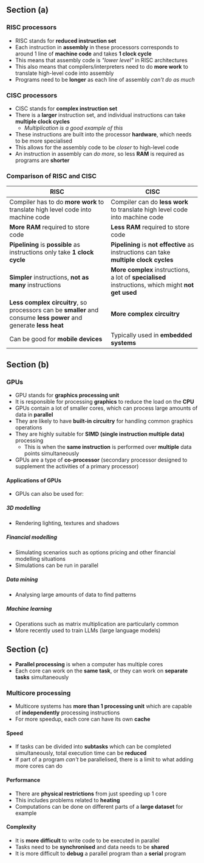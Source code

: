 ## Section (a)
### RISC processors
- RISC stands for **reduced instruction set**
- Each instruction in **assembly** in these processors corresponds to around 1 line of **machine code** and takes **1 clock cycle**
- This means that assembly code is *"lower level"* in RISC architectures
- This also means that compilers/interpreters need to do **more work** to translate high-level code into assembly
- Programs need to be **longer** as each line of assembly *can't do as much*

### CISC processors
- CISC stands for **complex instruction set**
- There is a **larger** instruction set, and individual instructions can take **multiple clock cycles**
	- *Multiplication is a good example of this*
- These instructions are built into the processor **hardware**, which needs to be more specialised
- This allows for the assembly code to be *closer* to high-level code
- An instruction in assembly can *do more*, so less **RAM** is required as programs are **shorter**

### Comparison of RISC and CISC

| RISC                                                                                                               | CISC                                                                                               |
| ------------------------------------------------------------------------------------------------------------------ | -------------------------------------------------------------------------------------------------- |
| Compiler has to do **more work** to translate high level code into machine code                                    | Compiler can do **less work** to translate high level code into machine code                       |
| **More RAM** required to store code                                                                                | **Less RAM** required to store code                                                                |
| **Pipelining** is **possible** as instructions only take **1 clock cycle**                                         | **Pipelining** is **not effective** as instructions can take **multiple clock cycles**             |
| **Simpler** instructions, **not as many** instructions                                                             | **More complex** instructions, a lot of **specialised** instructions, which might **not get used** |
| **Less complex circuitry**, so processors can be **smaller** and consume **less power** and generate **less heat** | **More complex circuitry**                                                                         |
| Can be good for **mobile devices**                                                                                 | Typically used in **embedded systems**                                                             |
## Section (b)
### GPUs
- GPU stands for **graphics processing unit**
- It is responsible for processing **graphics** to reduce the load on the **CPU**
- GPUs contain a lot of smaller cores, which can process large amounts of data in **parallel**
- They are likely to have **built-in circuitry** for handling common graphics operations
- They are highly suitable for **SIMD (single instruction multiple data)** processing
	- This is when the **same instruction** is performed over **multiple** data points simultaneously
- GPUs are a type of **co-processor** (secondary processor designed to supplement the activities of a primary processor)
	
#### Applications of GPUs
- GPUs can also be used for:
##### 3D modelling
- Rendering lighting, textures and shadows
##### Financial modelling
- Simulating scenarios such as options pricing and other financial modelling situations
- Simulations can be run in parallel
##### Data mining
- Analysing large amounts of data to find patterns
##### Machine learning
- Operations such as matrix multiplication are particularly common
- More recently used to train LLMs (large language models)

## Section (c)
- **Parallel processing** is when a computer has multiple cores
- Each core can work on the **same task**, or they can work on **separate tasks** simultaneously
### Multicore processing
- Multicore systems has **more than 1 processing unit** which are capable of **independently** processing instructions
- For more speedup, each core can have its own **cache**
#### Speed
- If tasks can be divided into **subtasks** which can be completed simultaneously, total execution time can be **reduced**
- If part of a program *can't* be parallelised, there is a limit to what adding more cores can do
#### Performance
- There are **physical restrictions** from just speeding up 1 core
- This includes problems related to **heating**
- Computations can be done on different parts of a **large dataset** for example
#### Complexity
- It is **more difficult** to write code to be executed in parallel
- Tasks need to be **synchronised** and data needs to be **shared**
- It is more difficult to **debug** a parallel program than a **serial** program